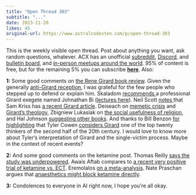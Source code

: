 ```yaml
---
title: "Open Thread 303"
subtitle: "..."
date: 2023-11-20
likes: 45
original-url: https://www.astralcodexten.com/p/open-thread-303
---
```

This is the weekly visible open thread. Post about anything you want, ask random questions, whatever. ACX has an unofficial [subreddit](https://www.reddit.com/r/slatestarcodex/), [Discord](https://discord.gg/RTKtdut), and [bulletin board](https://www.datasecretslox.com/index.php), and [in-person meetups around the world](https://www.lesswrong.com/community?filters%5B0%5D=SSC). 95% of content is free, but for the remaining 5% you can subscribe **[here](https://astralcodexten.substack.com/subscribe?)**. Also:

 **1:** Some good comments on [the Rene Girard book review](https://www.astralcodexten.com/p/book-review-i-saw-satan-fall-like). Given the generally [anti-Girard reception](https://www.astralcodexten.com/p/book-review-i-saw-satan-fall-like/comment/43802546), I was grateful for the few people who stepped up to defend or explain him. Skaladom [recommends ](https://www.astralcodexten.com/p/book-review-i-saw-satan-fall-like/comment/43957553)a professional Girard exegete named Johnathan Bi ([lectures here](https://johnathanbi.com/lectures)). Neil Scott [notes ](https://www.astralcodexten.com/p/open-thread-303/comment/43963909)that Sam Kriss has [a recent Girard article](https://harpers.org/archive/2023/11/overwhelming-and-collective-murder-rene-girard/). Deiseach on [memetic crisis](https://www.astralcodexten.com/p/book-review-i-saw-satan-fall-like/comment/43878793) and [Girard’s theology](https://www.astralcodexten.com/p/book-review-i-saw-satan-fall-like/comment/43841811), Zbigniew Lukasiak on [the social usefulness of religion](https://www.astralcodexten.com/p/book-review-i-saw-satan-fall-like/comment/43834757), and Hal Johnson [suggesting other books](https://www.astralcodexten.com/p/book-review-i-saw-satan-fall-like/comment/43810464). And thanks to Bill Benzon [for highlighting](https://www.astralcodexten.com/p/book-review-i-saw-satan-fall-like/comment/43806386) that Tyler Cowen [considers Girard](https://marginalrevolution.com/marginalrevolution/2018/03/contributions-rene-girard.html) one of the top twenty thinkers of the second half of the 20th century. I would love to know more about Tyler’s interpretation of Girard and the single-victim process. Maybe in the context of recent events?

 **2:** And some good comments on the ketamine post. Thomas Reilly [says the study was underpowered](https://rationalpsychiatry.substack.com/p/the-powerful-and-the-damned). Awais Aftab compares to [a recent very positive trial of ketamine vs. ECT](https://awaisaftab.substack.com/p/is-ketamine-as-good-as-placebo-or). Eremolalos [on a meta-analysis](https://www.astralcodexten.com/p/does-anaesthesia-prove-ketamine-placebo/comment/43664284). Nate Praschan argues that [anaesthetics might block ketamine directly](https://www.astralcodexten.com/p/does-anaesthesia-prove-ketamine-placebo/comment/43662475).

 **3:** Condolences to everyone in AI right now, I hope you’re all okay.
